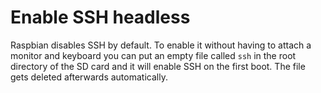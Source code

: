 # Enable SSH headless

Raspbian disables SSH by default. To enable it without having to attach a monitor and keyboard you can put an empty file called `ssh` in the root directory of the SD card and it will enable SSH on the first boot. The file gets deleted afterwards automatically.
